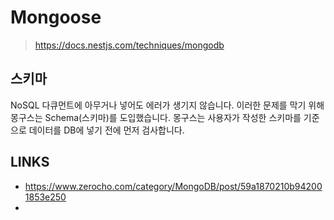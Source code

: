# Mongoose

> https://docs.nestjs.com/techniques/mongodb

## 스키마

NoSQL 다큐먼트에 아무거나 넣어도 에러가 생기지 않습니다. 이러한 문제를 막기 위해 몽구스는 Schema(스키마)를 도입했습니다. 몽구스는 사용자가 작성한 스키마를 기준으로 데이터를 DB에 넣기 전에 먼저 검사합니다.

## LINKS

- https://www.zerocho.com/category/MongoDB/post/59a1870210b942001853e250
-
